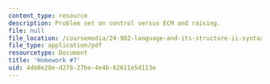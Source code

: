 ```yaml
---
content_type: resource
description: Problem set on control versus ECM and raising.
file: null
file_location: /coursemedia/24-902-language-and-its-structure-ii-syntax-fall-2003/4db0e28ed27827be4e4b62611e5d113e_ps_7_cntrol_etc.pdf
file_type: application/pdf
resourcetype: Document
title: 'Homework #7'
uid: 4db0e28e-d278-27be-4e4b-62611e5d113e
---
```

